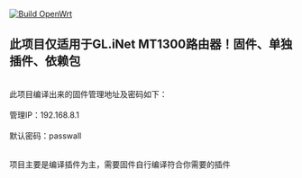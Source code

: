 [![Build OpenWrt](https://github.com/podipod/mt1300_packages/actions/workflows/build-openwrt.yml/badge.svg)](https://github.com/podipod/mt1300_packages/actions/workflows/build-openwrt.yml)
<h2>此项目仅适用于GL.iNet MT1300路由器！固件、单独插件、依赖包</h2>
<br>此项目编译出来的固件管理地址及密码如下：</br>
<br>管理IP：192.168.8.1</br>
<br>默认密码：passwall</br>

<br>项目主要是编译插件为主，需要固件自行编译符合你需要的插件</br>

